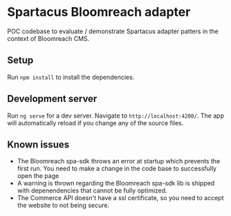 # Spartacus Bloomreach adapter

POC codebase to evaluate / demonstrate Spartacus adapter patters in the context of Bloomreach CMS.

## Setup

Run `npm install` to install the dependencies.

## Development server

Run `ng serve` for a dev server. Navigate to `http://localhost:4200/`. The app will automatically reload if you change any of the source files.

## Known issues

- The Bloomreach spa-sdk throws an error at startup which prevents the first run. You need to make a change in the code base to successfully open the page
- A warning is thrown regarding the Bloomreach spa-sdk lib is shipped with depenendencies that cannot be fully optimized.
- The Commerce API doesn't have a ssl certificate, so you need to accept the website to not being secure.
